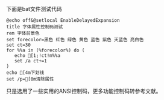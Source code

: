 下面是bat文件测试代码
```batch
@echo off&@setlocal EnableDelayedExpansion
title 字体属性控制码测试
rem 字体前景色
set forecolor=黑色 红色 绿色 黄色 蓝色 紫色 天蓝色 亮白色
set ct=30
for %%a in (%forecolor%) do (
   echo [1;!ct!m%%a
   set /a ct+=1
)
echo [4m下划线
set /p=[0m清除属性
```
只是选用了一些实用的ANSI控制码，更多功能控制码转参考文献。

